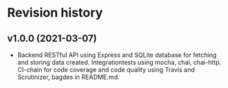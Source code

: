 Revision history
==================

v1.0.0 (2021-03-07)
-------------------
* Backend RESTful API using Express and SQLite database for fetching and storing data created. Integrationtests using mocha, chai, chai-http. CI-chain for code coverage and code quality using Travis and Scrutinizer, bagdes in README.md.

